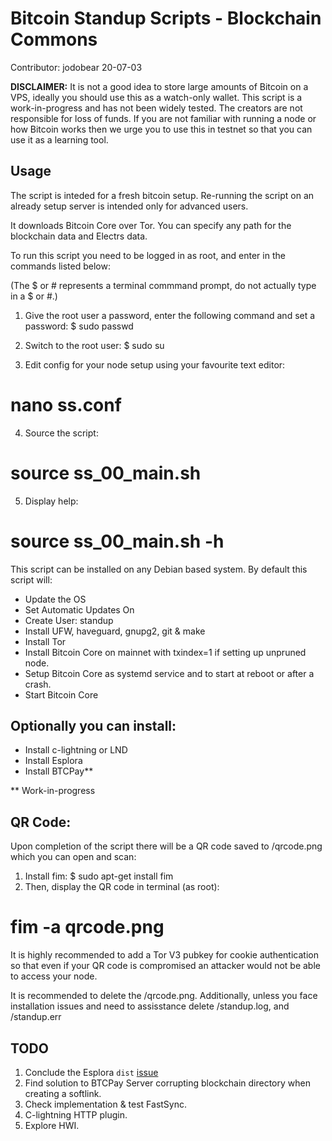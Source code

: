 # Bitcoin Standup Scripts - Blockchain Commons

Contributor: jodobear 20-07-03

**DISCLAIMER:** It is not a good idea to store large amounts of Bitcoin on a VPS, ideally you should use this as a watch-only wallet. This script is a work-in-progress and has not been widely tested. The creators are not responsible for loss of funds. If you are not familiar with running a node or how Bitcoin works then we urge you to use this in testnet so that you can use it as a learning tool.


## Usage

The script is inteded for a fresh bitcoin setup. Re-running the script on an already setup server is intended only for advanced users.

It downloads Bitcoin Core over Tor. You can specify any path for the blockchain data and Electrs data.

To run this script you need to be logged in as root, and enter in the commands listed below:

(The $ or # represents a terminal commmand prompt, do not actually type in a $ or #.)

1. Give the root user a password, enter the following command and set a password:
$ sudo passwd

2. Switch to the root user:
$ sudo su

3. Edit config for your node setup using your favourite text editor:
# nano ss.conf

4. Source the script:
# source ss_00_main.sh

5. Display help:
# source ss_00_main.sh -h

This script can be installed on any Debian based system. By default this script will:

- Update the OS
- Set Automatic Updates On
- Create User: standup
- Install UFW, haveguard, gnupg2, git & make
- Install Tor
- Install Bitcoin Core on mainnet with txindex=1 if setting up unpruned node.
- Setup Bitcoin Core as systemd service and to start at reboot or after a crash.
- Start Bitcoin Core

Optionally you can install:
---------------------------
- Install c-lightning or LND
- Install Esplora
- Install BTCPay**

** Work-in-progress

QR Code:
--------
Upon completion of the script there will be a QR code saved to /qrcode.png which you can open and scan:

1. Install fim:
$ sudo apt-get install fim
2. Then, display the QR code in terminal (as root):
# fim -a qrcode.png

It is highly recommended to add a Tor V3 pubkey for cookie authentication so that even if your QR code is compromised an attacker would not be able to access your node.

It is recommended to delete the /qrcode.png.
Additionally, unless you face installation issues and need to assisstance delete /standup.log, and /standup.err


## TODO

1. Conclude the Esplora `dist` [issue](https://github.com/Blockstream/esplora/issues/156)
2. Find solution to BTCPay Server corrupting blockchain directory when creating a softlink.
3. Check implementation & test FastSync.
4. C-lightning HTTP plugin.
5. Explore HWI.